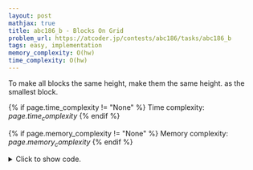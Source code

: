 ```yaml
---
layout: post
mathjax: true
title: abc186_b - Blocks On Grid
problem_url: https://atcoder.jp/contests/abc186/tasks/abc186_b
tags: easy, implementation
memory_complexity: O(hw)
time_complexity: O(hw)
---
```


To make all blocks the same height, make them the same height. as the
smallest block.


{% if page.time_complexity != "None" %}
Time complexity: ${{ page.time_complexity }}$
{% endif %}

{% if page.memory_complexity != "None" %}
Memory complexity: ${{ page.memory_complexity }}$
{% endif %}

<details>
<summary>
<p style="display:inline">Click to show code.</p>
</summary>
```cpp
{% raw %}
using namespace std;
using ll = long long;
using ii = pair<int, int>;
using vi = vector<int>;
int main(void)
{
    ios::sync_with_stdio(false), cin.tie(NULL);
    int h, w;
    cin >> h >> w;
    ll minv = 1e9, sum = 0;
    for (int r = 0; r < h; ++r)
    {
        for (int c = 0; c < w; ++c)
        {
            ll arc;
            cin >> arc;
            minv = min(minv, arc);
            sum += arc;
        }
    }
    cout << sum - (h * w * minv) << endl;
    return 0;
}

{% endraw %}
```
</details>

